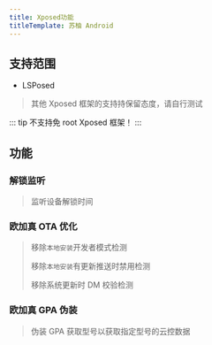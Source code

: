 ```yaml
---
title: Xposed功能
titleTemplate: 苏柚 Android
---
```


## 支持范围

- LSPosed

> 其他 Xposed 框架的支持持保留态度，请自行测试

::: tip
不支持免 root Xposed 框架！
:::

## 功能

### 解锁监听

> 监听设备解锁时间

### 欧加真 OTA 优化

> 移除`本地安装`开发者模式检测
>
> 移除`本地安装`有更新推送时禁用检测
>
> 移除系统更新时 DM 校验检测

### 欧加真 GPA 伪装

> 伪装 GPA 获取型号以获取指定型号的云控数据
